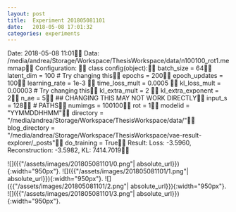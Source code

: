 ```yaml
---
layout: post
title:  Experiment 201805081101
date:   2018-05-08 17:01:32
categories: experiments
---
```

Date: 2018-05-08 11:01
Data: /media/andrea/Storage/Workspace/ThesisWorkspace/data/n100100_rot1.memmap
Configuration: 
class config(object):
    batch_size = 64
    latent_dim = 100 # Try changing this
    epochs = 200
    epoch_updates = 100
    learning_rate = 1e-3 
    time_loss_mult = 0.0005 
    kl_loss_mult = 0.00003 # Try changing this
    kl_extra_mult = 2 
    kl_extra_exponent = 2
    n_ae = 5
    ## CHANGING THIS MAY NOT WORK DIRECTLY
    input_s = 128
    # PATHS
    numimgs = 100100
    rot = 1
    modelid = "YYMMDDHHMM"
    directory = "/media/andrea/Storage/Workspace/ThesisWorkspace/data/"
    blog_directory = "/media/andrea/Storage/Workspace/ThesisWorkspace/vae-result-explorer/_posts"
    do_training = True
Result: Loss: -3.5960, Reconstruction: -3.5982, KL: 7414.7019


![]({{"/assets/images/201805081101/0.png"| absolute_url}}){:width="950px"}.
![]({{"/assets/images/201805081101/1.png"| absolute_url}}){:width="950px"}.
![]({{"/assets/images/201805081101/2.png"| absolute_url}}){:width="950px"}.
![]({{"/assets/images/201805081101/3.png"| absolute_url}}){:width="950px"}.